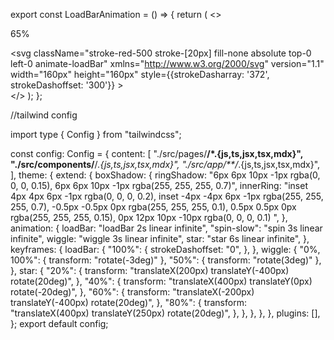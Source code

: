 export const LoadBarAnimation = () => {
  return (
    <>
      <div className=" w-[160px] h-[160px]  mx-auto relative">
        <div className=" w-[160px] h-[160px] rounded-[50%]  p-[18px] shadow-ringShadow">
          <div className="w-[120px] h-[120px]  rounded-[50%] shadow-innerRing flex justify-center items-center">
            <p>65%</p>
          </div>
        </div>
        <svg
          className="stroke-red-500 stroke-[20px] fill-none absolute top-0 left-0 animate-loadBar"
          xmlns="http://www.w3.org/2000/svg"
          version="1.1"
          width="160px"
          height="160px"
          style={{strokeDasharray: '372', strokeDashoffset: '300'}}
        >
          <defs>
            <linearGradient id="GradientColor">
              <stop offset="0%" stop-color="#e91e63" />
              <stop offset="100%" stop-color="#673ab7" />
            </linearGradient>
          </defs>
          <circle cx="80" cy="80" r="70" stroke-linecap="round" />
        </svg>
      </div>
    </>
  );
};




//tailwind config

import type { Config } from "tailwindcss";

const config: Config = {
  content: [
    "./src/pages/**/*.{js,ts,jsx,tsx,mdx}",
    "./src/components/**/*.{js,ts,jsx,tsx,mdx}",
    "./src/app/**/*.{js,ts,jsx,tsx,mdx}",
  ],
  theme: {
    extend: {
      boxShadow: {
        ringShadow:
          "6px 6px 10px -1px rgba(0, 0, 0, 0.15), 6px 6px 10px -1px rgba(255, 255, 255, 0.7)",
        innerRing:
          "inset 4px 4px 6px -1px rgba(0, 0, 0, 0.2), inset -4px -4px 6px -1px rgba(255, 255, 255, 0.7), -0.5px -0.5px  0px rgba(255, 255, 255, 0.1), 0.5px 0.5px 0px rgba(255, 255, 255, 0.15), 0px 12px 10px -10px rgba(0, 0, 0, 0.1) ",
      },
      animation: {
        loadBar: "loadBar 2s linear infinite",
        "spin-slow": "spin 3s linear infinite",
        wiggle: "wiggle 3s linear infinite",
        star: "star 6s linear infinite",
      },
      keyframes: {
        loadBar: {
          "100%": {
            strokeDashoffset: "0",
          },
        },
        wiggle: {
          "0%, 100%": { transform: "rotate(-3deg)" },
          "50%": { transform: "rotate(3deg)" },
        },
        star: {
          "20%": {
            transform: "translateX(200px) translateY(-400px) rotate(20deg)",
          },
          "40%": {
            transform: "translateX(400px) translateY(0px) rotate(-20deg)",
          },
          "60%": {
            transform: "translateX(-200px) translateY(-400px) rotate(20deg)",
          },
          "80%": {
            transform: "translateX(400px) translateY(250px) rotate(20deg)",
          },
        },
      },
    },
  },
  plugins: [],
};
export default config;


